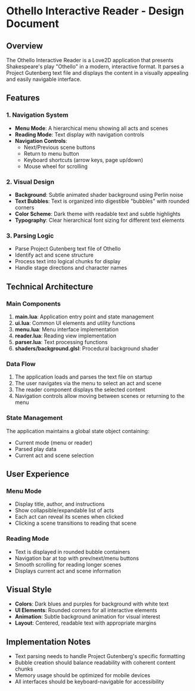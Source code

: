 # Othello Interactive Reader - Design Document

## Overview
The Othello Interactive Reader is a Love2D application that presents Shakespeare's play "Othello" in a modern, interactive format. It parses a Project Gutenberg text file and displays the content in a visually appealing and easily navigable interface.

## Features

### 1. Navigation System
- **Menu Mode**: A hierarchical menu showing all acts and scenes
- **Reading Mode**: Text display with navigation controls
- **Navigation Controls**:
  - Next/Previous scene buttons
  - Return to menu button
  - Keyboard shortcuts (arrow keys, page up/down)
  - Mouse wheel for scrolling

### 2. Visual Design
- **Background**: Subtle animated shader background using Perlin noise
- **Text Bubbles**: Text is organized into digestible "bubbles" with rounded corners
- **Color Scheme**: Dark theme with readable text and subtle highlights
- **Typography**: Clear hierarchical font sizing for different text elements

### 3. Parsing Logic
- Parse Project Gutenberg text file of Othello
- Identify act and scene structure
- Process text into logical chunks for display
- Handle stage directions and character names

## Technical Architecture

### Main Components
1. **main.lua**: Application entry point and state management
2. **ui.lua**: Common UI elements and utility functions
3. **menu.lua**: Menu interface implementation
4. **reader.lua**: Reading view implementation
5. **parser.lua**: Text processing functions
6. **shaders/background.glsl**: Procedural background shader

### Data Flow
1. The application loads and parses the text file on startup
2. The user navigates via the menu to select an act and scene
3. The reader component displays the selected content
4. Navigation controls allow moving between scenes or returning to the menu

### State Management
The application maintains a global state object containing:
- Current mode (menu or reader)
- Parsed play data
- Current act and scene selection

## User Experience

### Menu Mode
- Display title, author, and instructions
- Show collapsible/expandable list of acts
- Each act can reveal its scenes when clicked
- Clicking a scene transitions to reading that scene

### Reading Mode
- Text is displayed in rounded bubble containers
- Navigation bar at top with prev/next/menu buttons
- Smooth scrolling for reading longer scenes
- Displays current act and scene information

## Visual Style
- **Colors**: Dark blues and purples for background with white text
- **UI Elements**: Rounded corners for all interactive elements
- **Animation**: Subtle background animation for visual interest
- **Layout**: Centered, readable text with appropriate margins

## Implementation Notes
- Text parsing needs to handle Project Gutenberg's specific formatting
- Bubble creation should balance readability with coherent content chunks
- Memory usage should be optimized for mobile devices
- All interfaces should be keyboard-navigable for accessibility
